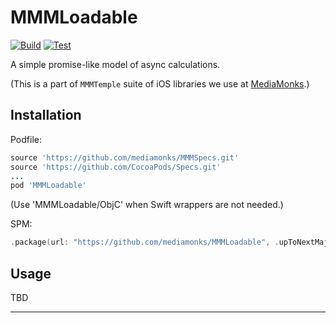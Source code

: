 # MMMLoadable

[![Build](https://github.com/mediamonks/MMMLoadable/workflows/Build/badge.svg)](https://github.com/mediamonks/MMMLoadable/actions?query=workflow%3ABuild)
[![Test](https://github.com/mediamonks/MMMLoadable/workflows/Test/badge.svg)](https://github.com/mediamonks/MMMLoadable/actions?query=workflow%3ATest)

A simple promise-like model of async calculations.

(This is a part of `MMMTemple` suite of iOS libraries we use at [MediaMonks](https://www.mediamonks.com/).)

## Installation

Podfile:

```ruby
source 'https://github.com/mediamonks/MMMSpecs.git'
source 'https://github.com/CocoaPods/Specs.git'
...
pod 'MMMLoadable'
```

(Use 'MMMLoadable/ObjC' when Swift wrappers are not needed.)

SPM:

```swift
.package(url: "https://github.com/mediamonks/MMMLoadable", .upToNextMajor(from: "1.6.2"))
```

## Usage

TBD

---
